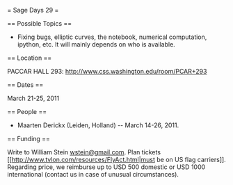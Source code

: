 = Sage Days 29 =

== Possible Topics ==

 * Fixing bugs, elliptic curves, the notebook, numerical computation, ipython, etc.  It will mainly depends on who is available.

== Location ==

 PACCAR HALL 293: http://www.css.washington.edu/room/PCAR+293

== Dates ==

 March 21-25, 2011

== People ==

 * Maarten Derickx (Leiden, Holland) -- March 14-26, 2011. 

== Funding ==
 
 Write to William Stein wstein@gmail.com.   Plan tickets [[http://www.tvlon.com/resources/FlyAct.html|must be on US flag carriers]].  Regarding price, we reimburse up to USD 500 domestic or USD 1000 international (contact us in case of unusual circumstances).
